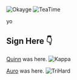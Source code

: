 ![Okayge](https://cdn.betterttv.net/emote/5fa59c774dfba164402933ca/3x)
![TeaTime](https://cdn.betterttv.net/emote/56f6eb647ee3e8fc6e4fe48e/3x)

yo


Sign Here 👇
---
[Quinn](https://github.com/NotNotQuinn) was here. ![Kappa](https://static-cdn.jtvnw.net/emoticons/v1/25/1.0)

[Auro](https://github.com/mrauro) was here. ![TriHard](https://cdn.betterttv.net/emote/5f295a5a713a6144748adfb5/1x)
